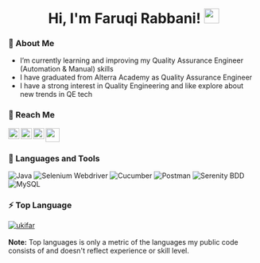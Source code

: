 <h1 align="center">
Hi, I'm Faruqi Rabbani!
	<a href="https://github.com/MuhammadFikrri" target="_self">
		<img src="https://media.giphy.com/media/hvRJCLFzcasrR4ia7z/giphy.gif" width="30">
	</a>
</h1>

### 👀 About Me
- I’m currently learning and improving my Quality Assurance Engineer (Automation & Manual) skills
- I have graduated from Alterra Academy as Quality Assurance Engineer 
- I have a strong interest in Quality Engineering and like explore about new trends in QE tech

### 🤝 Reach Me
<a href="https://instagram.com/ukifar">
  <img align="left" alt="Muhammad Faruqi Rabbani | Instagram" width="22px" src="https://raw.githubusercontent.com/rahuldkjain/github-profile-readme-generator/master/src/images/icons/Social/instagram.svg" />
</a>
<a href="https://twitter.com/ukifar">
  <img align="left" alt="Muhammad Faruqi Rabbani | Twitter" width="22px" src="https://raw.githubusercontent.com/rahuldkjain/github-profile-readme-generator/master/src/images/icons/Social/twitter.svg" />
</a>
<a href="https://www.linkedin.com/in/muhammadfaruqirabbani">
  <img align="left" alt="Muhammad Faruqi Rabbani | Linkedin" width="22px" src="https://raw.githubusercontent.com/rahuldkjain/github-profile-readme-generator/master/src/images/icons/Social/linked-in-alt.svg" />
</a>
<a href="faruqirabbani@gmail.com">
  <a href="mailto:_faruqirabbani@gmail.com" target="blank"><img src="https://img.shields.io/badge/-Gmail-FAF8F8?&logo=gmail" height="28" /></a>
</a>

### 🧰 Languages and Tools
![Java](https://img.shields.io/badge/-java-181717?style=for-the-badge&logo=java&color=181717)
![Selenium Webdriver](https://img.shields.io/badge/-selenium-181717?style=for-the-badge&logo=selenium&color=181717&logoColor=white)
![Cucumber](https://img.shields.io/badge/-cucumber-181717?style=for-the-badge&logo=cucumber&color=181717&logoColor=white)
![Postman](https://img.shields.io/badge/-postman-181717?style=for-the-badge&logo=postman&color=181717&logoColor=white)
![Serenity BDD](https://img.shields.io/badge/-serenitybdd-181717?style=for-the-badge&logo=serenitybdd&color=181717&logoColor=white)
![MySQL](https://img.shields.io/badge/-mysql-181717?style=for-the-badge&logo=mysql&color=181717&logoColor=white)

### ⚡ Top Language
<p align="left">
	<a href="https://github.com/ukifar">
	<img src="https://github-readme-stats.vercel.app/api/top-langs/?username=ukifar&langs_count=8&layout=compact" alt="ukifar">
	</a>
	<br/>
<br/>
<b>Note:</b> Top languages is only a metric of the languages my public code consists of and doesn't reflect experience or skill level.
</p>
<br/>

<table style="border: none">
  
</table>

















<!--
**ukifar/ukifar** is a ✨ _special_ ✨ repository because its `README.md` (this file) appears on your GitHub profile.

Here are some ideas to get you started:

- 🔭 I’m currently working on ...
- 🌱 I’m currently learning ...
- 👯 I’m looking to collaborate on ...
- 🤔 I’m looking for help with ...
- 💬 Ask me about ...
- 📫 How to reach me: ...
- 😄 Pronouns: ...
- ⚡ Fun fact: ...
-->
